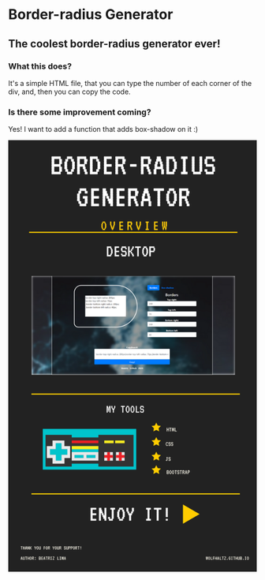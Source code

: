 # Border-radius Generator
## The coolest border-radius generator ever!

### What this does?
It's a simple HTML file, that you can type the number of each corner of the div, and, then you can copy the code.

### Is there some improvement coming?
Yes! I want to add a function that adds box-shadow on it :)

<img src="img/overview.png" />